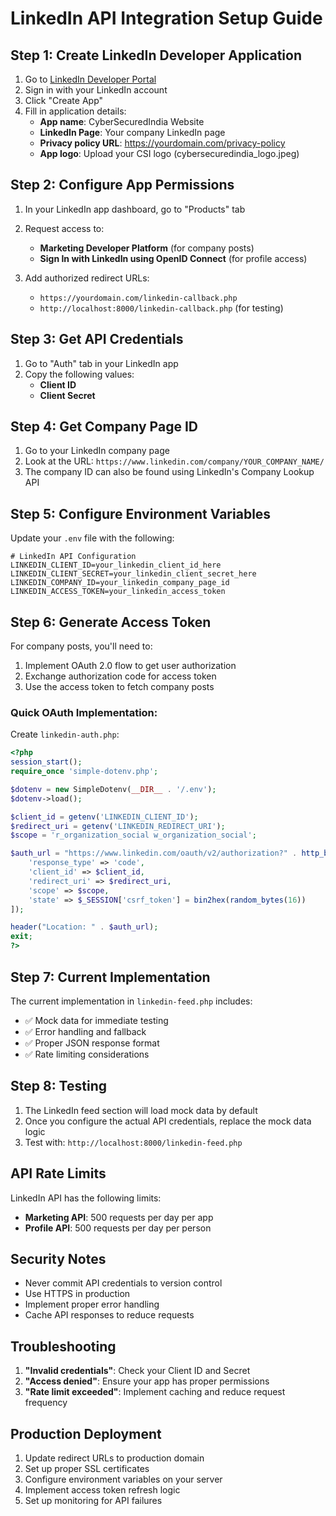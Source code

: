 # LinkedIn API Integration Setup Guide

## Step 1: Create LinkedIn Developer Application

1. Go to [LinkedIn Developer Portal](https://developer.linkedin.com/)
2. Sign in with your LinkedIn account
3. Click "Create App"
4. Fill in application details:
   - **App name**: CyberSecuredIndia Website
   - **LinkedIn Page**: Your company LinkedIn page
   - **Privacy policy URL**: https://yourdomain.com/privacy-policy
   - **App logo**: Upload your CSI logo (cybersecuredindia_logo.jpeg)

## Step 2: Configure App Permissions

1. In your LinkedIn app dashboard, go to "Products" tab
2. Request access to:
   - **Marketing Developer Platform** (for company posts)
   - **Sign In with LinkedIn using OpenID Connect** (for profile access)

3. Add authorized redirect URLs:
   - `https://yourdomain.com/linkedin-callback.php`
   - `http://localhost:8000/linkedin-callback.php` (for testing)

## Step 3: Get API Credentials

1. Go to "Auth" tab in your LinkedIn app
2. Copy the following values:
   - **Client ID**
   - **Client Secret**

## Step 4: Get Company Page ID

1. Go to your LinkedIn company page
2. Look at the URL: `https://www.linkedin.com/company/YOUR_COMPANY_NAME/`
3. The company ID can also be found using LinkedIn's Company Lookup API

## Step 5: Configure Environment Variables

Update your `.env` file with the following:

```env
# LinkedIn API Configuration
LINKEDIN_CLIENT_ID=your_linkedin_client_id_here
LINKEDIN_CLIENT_SECRET=your_linkedin_client_secret_here
LINKEDIN_COMPANY_ID=your_linkedin_company_page_id
LINKEDIN_ACCESS_TOKEN=your_linkedin_access_token
```

## Step 6: Generate Access Token

For company posts, you'll need to:

1. Implement OAuth 2.0 flow to get user authorization
2. Exchange authorization code for access token
3. Use the access token to fetch company posts

### Quick OAuth Implementation:

Create `linkedin-auth.php`:

```php
<?php
session_start();
require_once 'simple-dotenv.php';

$dotenv = new SimpleDotenv(__DIR__ . '/.env');
$dotenv->load();

$client_id = getenv('LINKEDIN_CLIENT_ID');
$redirect_uri = getenv('LINKEDIN_REDIRECT_URI');
$scope = 'r_organization_social w_organization_social';

$auth_url = "https://www.linkedin.com/oauth/v2/authorization?" . http_build_query([
    'response_type' => 'code',
    'client_id' => $client_id,
    'redirect_uri' => $redirect_uri,
    'scope' => $scope,
    'state' => $_SESSION['csrf_token'] = bin2hex(random_bytes(16))
]);

header("Location: " . $auth_url);
exit;
?>
```

## Step 7: Current Implementation

The current implementation in `linkedin-feed.php` includes:
- ✅ Mock data for immediate testing
- ✅ Error handling and fallback
- ✅ Proper JSON response format
- ✅ Rate limiting considerations

## Step 8: Testing

1. The LinkedIn feed section will load mock data by default
2. Once you configure the actual API credentials, replace the mock data logic
3. Test with: `http://localhost:8000/linkedin-feed.php`

## API Rate Limits

LinkedIn API has the following limits:
- **Marketing API**: 500 requests per day per app
- **Profile API**: 500 requests per day per person

## Security Notes

- Never commit API credentials to version control
- Use HTTPS in production
- Implement proper error handling
- Cache API responses to reduce requests

## Troubleshooting

1. **"Invalid credentials"**: Check your Client ID and Secret
2. **"Access denied"**: Ensure your app has proper permissions
3. **"Rate limit exceeded"**: Implement caching and reduce request frequency

## Production Deployment

1. Update redirect URLs to production domain
2. Set up proper SSL certificates
3. Configure environment variables on your server
4. Implement access token refresh logic
5. Set up monitoring for API failures
